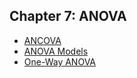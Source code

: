 ## Chapter 7: ANOVA
- [ANCOVA](https://github.com/EducationShinyAppTeam/ANCOVA)
- [ANOVA Models](https://github.com/EducationShinyAppTeam/ANOVA_Models)
- [One-Way ANOVA](https://github.com/EducationShinyAppTeam/OneWay_ANOVA)
